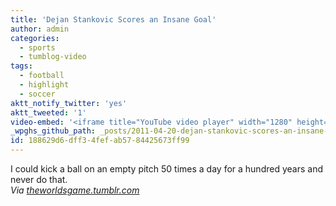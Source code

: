 ```yaml
---
title: 'Dejan Stankovic Scores an Insane Goal'
author: admin
categories:
  - sports
  - tumblog-video
tags:
  - football
  - highlight
  - soccer
aktt_notify_twitter: 'yes'
aktt_tweeted: '1'
video-embed: '<iframe title="YouTube video player" width="1280" height="750" src="http://www.youtube.com/embed/cDKmmTlesPI?rel=0&amp;hd=1" frameborder="0" allowfullscreen></iframe>'
_wpghs_github_path: _posts/2011-04-20-dejan-stankovic-scores-an-insane-goal.md
id: 188629d6-dff3-4fef-ab57-84425673ff99
---
```

<p>I could kick a ball on an empty pitch 50 times a day for a hundred years and never do that. <br />
<em>Via <a href="http://theworldsgame.tumblr.com/post/4778970779/ladies-gentlemen-dejan-stankovic-just-scores" title="" target="">theworldsgame.tumblr.com</a></em></p>
